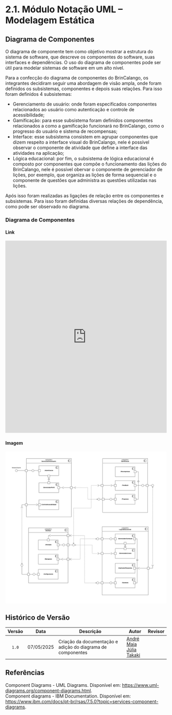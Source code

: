 # 2.1. Módulo Notação UML – Modelagem Estática

## Diagrama de Componentes
O diagrama de componente tem como objetivo mostrar a estrutura do sistema de software, que descreve os componentes do software, suas interfaces e dependências. O uso do diagrama de componentes pode ser útil para modelar sistemas de software em um alto nível. 

Para a confecção do diagrama de componentes do BrinCalango, os integrantes decidiram seguir uma abordagem de visão ampla, onde foram definidos os subsistemas, componentes e depois suas relações. Para isso foram definidos 4 subsistemas: 
- Gerenciamento de usuário: onde foram especificados componentes relacionados ao usuário como autenticação e controle de acessibilidade;
- Gamificação: para esse subsistema foram definidos componentes relacionados a como a gamificação funcionará no BrinCalango, como o progresso do usuário e sistema de recompensas;
- Interface: esse subsistema consistem em agrupar componentes que dizem respeito a interface visual do BrinCalango, nele é possível observar o componente de atividade que define a interface das atividades na aplicação;
- Lógica educacional: por fim, o subsistema de lógica educacional é composto por componentes que compõe o funcionamento das lições do BrinCalango, nele é possível obervar o componente de gerenciador de lições, por exemplo, que organiza as lições de forma sequencial e o componente de questões que administra as questões utilizadas nas lições.

Após isso foram realizadas as ligações de relação entre os componentes e subsistemas. Para isso foram definidas diversas relações de dependência, como pode ser observado no diagrama.

### Diagrama de Componentes
#### Link
<iframe 
  src="https://viewer.diagrams.net/?tags=%7B%7D&lightbox=1&target=blank&highlight=000000&edit=_blank&layers=1&nav=1&title=diagrama-componentes.drawio&dark=0#Uhttps%3A%2F%2Fdrive.google.com%2Fuc%3Fid%3D1YRTtqmqos4X-r8P1zL3fBTePucUJM21E%26export%3Ddownload" 
  width="100%" 
  height="600px" 
  frameborder="0">
</iframe>

#### Imagem
![Diagrama de Componentes - BrinCalango](diagrama-componentes.drawio.png)


## Histórico de Versão

| Versão | Data       | Descrição                            | Autor                                                 | Revisor                                               |
| :----: | ---------- | ------------------------------------ | ----------------------------------------------------- | ----------------------------------------------------- |
| `1.0`  | 07/05/2025 | Criação da documentação e adição do diagrama de componentes       | [André Maia](https://github.com/andre-maia51)<br>[Júlia Takaki](https://github.com/juliatakaki) | |

## Referências
Component Diagrams - UML Diagrams. Disponível em: <https://www.uml-diagrams.org/component-diagrams.html>.  
Component diagrams - IBM Documentation. Disponível em: <https://www.ibm.com/docs/pt-br/rsas/7.5.0?topic=services-component-diagrams>.  